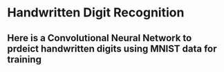 # Handwritten Digit Recognition
## Here is a Convolutional Neural Network to prdeict handwritten digits using MNIST data for training

